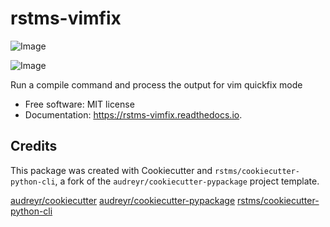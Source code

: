 rstms-vimfix
============


![Image](https://img.shields.io/github/license/rstms/rstms-vimfix)

![Image](https://img.shields.io/pypi/v/rstms-vimfix.svg)




Run a compile command and process the output for vim quickfix mode


* Free software: MIT license
* Documentation: https://rstms-vimfix.readthedocs.io.



Credits
-------

This package was created with Cookiecutter and `rstms/cookiecutter-python-cli`, a fork of the `audreyr/cookiecutter-pypackage` project template.

[audreyr/cookiecutter](https://github.com/audreyr/cookiecutter)
[audreyr/cookiecutter-pypackage](https://github.com/audreyr/cookiecutter-pypackage)
[rstms/cookiecutter-python-cli](https://github.com/rstms/cookiecutter-python-cli)
